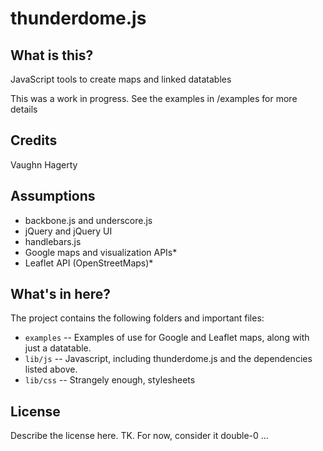 thunderdome.js
========================

What is this?
-------------

JavaScript tools to create maps and linked datatables

This was a work in progress. See the examples in /examples for more details

Credits
---------

Vaughn Hagerty

Assumptions
-----------

* backbone.js and underscore.js
* jQuery and jQuery UI
* handlebars.js
* Google maps and visualization APIs*
* Leaflet API (OpenStreetMaps)*

What's in here?
---------------

The project contains the following folders and important files:

* ``examples`` -- Examples of use for Google and Leaflet maps, along with just a datatable.
* ``lib/js`` -- Javascript, including thunderdome.js and the dependencies listed above.
* ``lib/css`` -- Strangely enough, stylesheets


License
----------

Describe the license here. TK. For now, consider it double-0 ...

